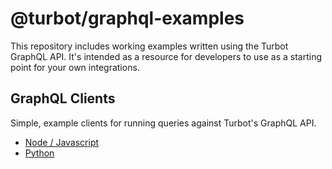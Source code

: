 # @turbot/graphql-examples

This repository includes working examples written using the
Turbot GraphQL API. It's intended as a resource for developers 
to use as a starting point for your own integrations.


## GraphQL Clients

Simple, example clients for running queries against Turbot's GraphQL API.

* [Node / Javascript](./node)
* [Python](./python)

